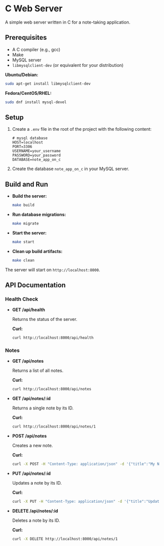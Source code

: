 # C Web Server

A simple web server written in C for a note-taking application.

## Prerequisites

- A C compiler (e.g., gcc)
- Make
- MySQL server
- `libmysqlclient-dev` (or equivalent for your distribution)

**Ubuntu/Debian:**
```bash
sudo apt-get install libmysqlclient-dev
```

**Fedora/CentOS/RHEL:**
```bash
sudo dnf install mysql-devel
```

## Setup

1.  Create a `.env` file in the root of the project with the following content:

    ```
    # mysql database
    HOST=localhost
    PORT=3306
    USERNAME=your_username
    PASSWORD=your_password
    DATABASE=note_app_on_c
    ```

2.  Create the database `note_app_on_c` in your MySQL server.

## Build and Run

-   **Build the server:**

    ```bash
    make build
    ```

-   **Run database migrations:**

    ```bash
    make migrate
    ```

-   **Start the server:**

    ```bash
    make start
    ```

-   **Clean up build artifacts:**

    ```bash
    make clean
    ```

The server will start on `http://localhost:8000`.

## API Documentation

### Health Check

-   **GET /api/health**

    Returns the status of the server.

    **Curl:**
    ```bash
    curl http://localhost:8000/api/health
    ```

### Notes

-   **GET /api/notes**

    Returns a list of all notes.

    **Curl:**
    ```bash
    curl http://localhost:8000/api/notes
    ```

-   **GET /api/notes/:id**

    Returns a single note by its ID.

    **Curl:**
    ```bash
    curl http://localhost:8000/api/notes/1
    ```

-   **POST /api/notes**

    Creates a new note.

    **Curl:**
    ```bash
    curl -X POST -H "Content-Type: application/json" -d '{"title":"My Note", "content":"This is my note."}' http://localhost:8000/api/notes
    ```

-   **PUT /api/notes/:id**

    Updates a note by its ID.

    **Curl:**
    ```bash
    curl -X PUT -H "Content-Type: application/json" -d '{"title":"Updated Note", "content":"This is my updated note."}' http://localhost:8000/api/notes/1
    ```

-   **DELETE /api/notes/:id**

    Deletes a note by its ID.

    **Curl:**
    ```bash
    curl -X DELETE http://localhost:8000/api/notes/1
    ```
